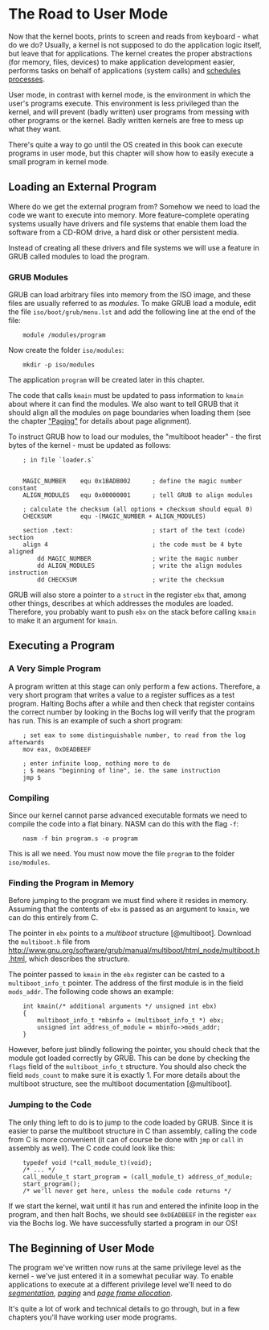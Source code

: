 # The Road to User Mode

Now that the kernel boots, prints to screen and reads from keyboard - what do
we do? Usually, a kernel is not supposed to do the application logic itself,
but leave that for applications. The kernel creates the proper
abstractions (for memory, files, devices) to make application development
easier, performs tasks on behalf of applications (system calls) and
[schedules processes](#scheduling).

User mode, in contrast with kernel mode, is the environment in which the user's
programs execute. This environment is less privileged than the kernel, and will
prevent (badly written) user programs from messing with other programs or the
kernel. Badly written kernels are free to mess up what they want.

There's quite a way to go until the OS created in this book can execute
programs in user mode, but this chapter will show how to easily execute a small
program in kernel mode.

## Loading an External Program

Where do we get the external program from? Somehow we need to load the code we
want to execute into memory. More feature-complete operating systems usually
have drivers and file systems that enable them load the software from a CD-ROM
drive, a hard disk or other persistent media.

Instead of creating all these drivers and file systems we will use a
feature in GRUB called modules to load the program.

### GRUB Modules

GRUB can load arbitrary files into memory from the ISO image, and these files
are usually referred to as _modules_. To make GRUB load a module, edit the file
`iso/boot/grub/menu.lst` and add the following line at the end of the file:

~~~
    module /modules/program
~~~

Now create the folder `iso/modules`:

~~~
    mkdir -p iso/modules
~~~

The application `program` will be created later in this chapter.

The code that calls `kmain` must be updated to pass information to `kmain`
about where it can find the modules. We also want to tell GRUB that it should
align all the modules on page boundaries when loading them (see the chapter
["Paging"](#paging) for details about page alignment).

To instruct GRUB how to load our modules, the "multiboot header" - the first
bytes of the kernel - must be updated as follows:

~~~ {.nasm}
    ; in file `loader.s`


    MAGIC_NUMBER    equ 0x1BADB002      ; define the magic number constant
    ALIGN_MODULES   equ 0x00000001      ; tell GRUB to align modules

    ; calculate the checksum (all options + checksum should equal 0)
    CHECKSUM        equ -(MAGIC_NUMBER + ALIGN_MODULES)

    section .text:                      ; start of the text (code) section
    align 4                             ; the code must be 4 byte aligned
        dd MAGIC_NUMBER                 ; write the magic number
        dd ALIGN_MODULES                ; write the align modules instruction
        dd CHECKSUM                     ; write the checksum
~~~

GRUB will also store a pointer to a `struct` in the register `ebx` that, among
other things, describes at which addresses the modules are loaded. Therefore,
you probably want to push `ebx` on the stack before calling `kmain` to make
it an argument for `kmain`.

## Executing a Program

### A Very Simple Program

A program written at this stage can only perform a few actions. Therefore, a
very short program that writes a value to a register suffices as a test
program. Halting Bochs after a while and then check that register contains the
correct number by looking in the Bochs log will verify that the program has
run. This is an example of such a short program:

~~~ {.nasm}
    ; set eax to some distinguishable number, to read from the log afterwards
    mov eax, 0xDEADBEEF

    ; enter infinite loop, nothing more to do
    ; $ means "beginning of line", ie. the same instruction
    jmp $
~~~

### Compiling

Since our kernel cannot parse advanced executable formats we need to compile
the code into a flat binary. NASM can do this with the flag `-f`:

~~~
    nasm -f bin program.s -o program
~~~

This is all we need. You must now move the file `program` to the folder
`iso/modules`.

### Finding the Program in Memory
Before jumping to the program we must find where it resides in memory.
Assuming that the contents of `ebx` is passed as an argument to `kmain`, we
can do this entirely from C.

The pointer in `ebx` points to a _multiboot_ structure [@multiboot]. Download the
`multiboot.h` file from
<http://www.gnu.org/software/grub/manual/multiboot/html_node/multiboot.h.html>,
which describes the structure.

The pointer passed to `kmain` in the `ebx` register can be casted to a
`multiboot_info_t` pointer. The address of the first module is in the field
`mods_addr`. The following code shows an example:

~~~ {.c}
    int kmain(/* additional arguments */ unsigned int ebx)
    {
        multiboot_info_t *mbinfo = (multiboot_info_t *) ebx;
        unsigned int address_of_module = mbinfo->mods_addr;
    }
~~~

However, before just blindly following the pointer, you should check that the
module got loaded correctly by GRUB. This can be done by checking the `flags`
field of the `multiboot_info_t` structure. You should also check the field
`mods_count` to make sure it is exactly 1. For more details about the multiboot
structure, see the multiboot documentation [@multiboot].

### Jumping to the Code
The only thing left to do is to jump to the code loaded
by GRUB.  Since it is easier to parse the multiboot structure in C than
assembly, calling the code from C is more convenient (it can of course be done
with `jmp` or `call` in assembly as well). The C code could look like this:

~~~ {.c}
    typedef void (*call_module_t)(void);
    /* ... */
    call_module_t start_program = (call_module_t) address_of_module;
    start_program();
    /* we'll never get here, unless the module code returns */
~~~

If we start the kernel, wait until it has run and entered the infinite loop in
the program, and then halt Bochs, we should see `0xDEADBEEF` in the register
`eax` via the Bochs log. We have successfully started a program in our OS!

## The Beginning of User Mode

The program we've written now runs at the same privilege level as the kernel -
we've just entered it in a somewhat peculiar way. To enable applications to
execute at a different privilege level we'll need to do
[_segmentation_](#segmentation), [_paging_](#paging) and [_page frame
allocation_](#page-frame-allocation).

It's quite a lot of work and technical details to go through, but in a few
chapters you'll have working user mode programs.
